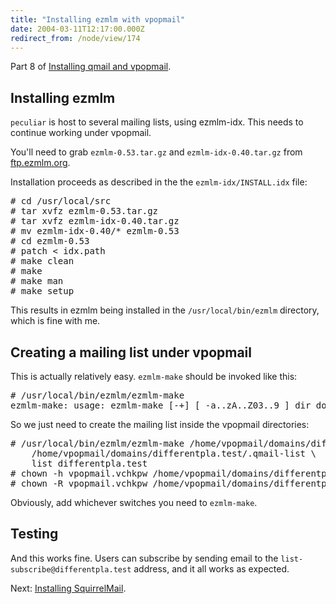 ```yaml
---
title: "Installing ezmlm with vpopmail"
date: 2004-03-11T12:17:00.000Z
redirect_from: /node/view/174
---
```

Part 8 of [Installing qmail and vpopmail](/node/view/165).

## Installing ezmlm

`peculiar` is host to several mailing lists, using ezmlm-idx. This needs to continue working under vpopmail.

You'll need to grab `ezmlm-0.53.tar.gz` and `ezmlm-idx-0.40.tar.gz` from [ftp.ezmlm.org](ftp://ftp.ezmlm.org/pub/patches/).

Installation proceeds as described in the the `ezmlm-idx/INSTALL.idx` file:

<pre># cd /usr/local/src
# tar xvfz ezmlm-0.53.tar.gz
# tar xvfz ezmlm-idx-0.40.tar.gz
# mv ezmlm-idx-0.40/* ezmlm-0.53
# cd ezmlm-0.53
# patch < idx.path
# make clean
# make
# make man
# make setup</pre>

This results in ezmlm being installed in the `/usr/local/bin/ezmlm` directory, which is fine with me.
## Creating a mailing list under vpopmail

This is actually relatively easy. `ezmlm-make` should be invoked like this:

<pre># /usr/local/bin/ezmlm/ezmlm-make
ezmlm-make: usage: ezmlm-make [-+] [ -a..zA..Z03..9 ] dir dot local host</pre>

So we just need to create the mailing list inside the vpopmail directories:

<pre># /usr/local/bin/ezmlm/ezmlm-make /home/vpopmail/domains/differentpla.test/list \
    /home/vpopmail/domains/differentpla.test/.qmail-list \
    list differentpla.test
# chown -h vpopmail.vchkpw /home/vpopmail/domains/differentpla.test/.qmail-list*
# chown -R vpopmail.vchkpw /home/vpopmail/domains/differentpla.test/list</pre>

Obviously, add whichever switches you need to `ezmlm-make`.

## Testing

And this works fine. Users can subscribe by sending email to the `list-subscribe@differentpla.test` address, and it all works as expected.

Next: [Installing SquirrelMail](/node/view/175).
